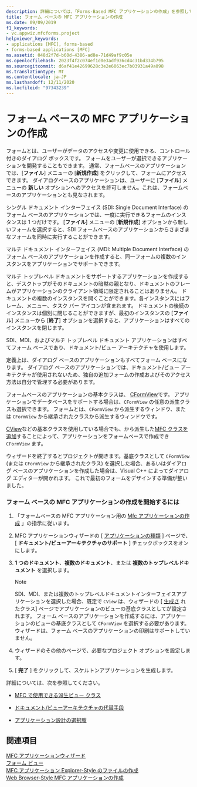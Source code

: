 ```yaml
---
description: 詳細については、「Forms-Based MFC アプリケーションの作成」を参照してください。
title: フォーム ベースの MFC アプリケーションの作成
ms.date: 09/09/2019
f1_keywords:
- vc.appwiz.mfcforms.project
helpviewer_keywords:
- applications [MFC], forms-based
- forms-based applications [MFC]
ms.assetid: 048d2f7d-b60d-4386-ad8e-71d49af9c05e
ms.openlocfilehash: 2023f4f2c074ef1d0e3adf936cd4c31bd334b795
ms.sourcegitcommit: d6af41e42699628c3e2e6063ec7b03931a49a098
ms.translationtype: MT
ms.contentlocale: ja-JP
ms.lasthandoff: 12/11/2020
ms.locfileid: "97343239"
---
```

# <a name="creating-a-forms-based-mfc-application"></a>フォーム ベースの MFC アプリケーションの作成

フォームとは、ユーザーがデータのアクセスや変更に使用できる、コントロール付きのダイアログ ボックスです。 フォームをユーザーが選択できるアプリケーションを開発することもできます。 通常、フォームベースのアプリケーションでは、[**ファイル**] メニューの [**新規作成**] をクリックして、フォームにアクセスできます。 ダイアログベースのアプリケーションは、ユーザーに [**ファイル**] メニューの **新しい** オプションへのアクセスを許可しません。これは、フォームベースのアプリケーションとも見なされます。

シングル ドキュメント インターフェイス (SDI: Single Document Interface) のフォーム ベースのアプリケーションでは、一度に実行できるフォームのインスタンスは 1 つだけです。 [**ファイル**] メニューの [**新規作成**] オプションから新しいフォームを選択すると、SDI フォームベースのアプリケーションからさまざまなフォームを同時に実行することができます。

マルチ ドキュメント インターフェイス (MDI: Multiple Document Interface) のフォーム ベースのアプリケーションを作成すると、同一フォームの複数のインスタンスをアプリケーションでサポートできます。

マルチ トップレベル ドキュメントをサポートするアプリケーションを作成すると、デスクトップがそのドキュメントの暗黙の親となり、ドキュメントのフレームがアプリケーションのクライアント領域に限定されることはありません。 ドキュメントの複数のインスタンスを開くことができます。各インスタンスにはフレーム、メニュー、タスク バー アイコンが含まれます。 ドキュメントの後続のインスタンスは個別に閉じることができますが、最初のインスタンスの [**ファイル**] メニューから [**終了**] オプションを選択すると、アプリケーションはすべてのインスタンスを閉じます。

SDI、MDI、およびマルチ トップレベル ドキュメント アプリケーションはすべてフォーム ベースであり、ドキュメント/ビュー アーキテクチャを使用します。

定義上は、ダイアログ ベースのアプリケーションもすべてフォーム ベースになります。 ダイアログ ベースのアプリケーションでは、ドキュメント/ビュー アーキテクチャが使用されないため、独自の追加フォームの作成およびそのアクセス方法は自分で管理する必要があります。

フォームベースのアプリケーションの基本クラスは、 [CFormView](cformview-class.md)です。 アプリケーションでデータベースをサポートする場合は、`CFormView` の任意の派生クラスも選択できます。 フォームとは、`CFormView` から派生するウィンドウ、または `CFormView` から継承されたクラスから派生するウィンドウです。

[CView](cview-class.md)などの基本クラスを使用している場合でも、から派生した[MFC クラスを追加](adding-an-mfc-class.md)することによって、アプリケーションをフォームベースで作成でき `CFormView` ます。

ウィザードを終了するとプロジェクトが開きます。基底クラスとして `CFormView` (または `CFormView` から継承されたクラス) を選択した場合、あるいはダイアログ ベースのアプリケーションを作成した場合は、Visual C++ によってダイアログ エディターが開かれます。 これで最初のフォームをデザインする準備が整いました。

### <a name="to-begin-creating-a-forms-based-mfc-executable"></a>フォーム ベースの MFC アプリケーションの作成を開始するには

1. 「フォームベースの MFC アプリケーション用の [Mfc アプリケーションの作成](creating-an-mfc-application.md) 」の指示に従います。

1. MFC アプリケーションウィザードの [ [アプリケーションの種類](application-type-mfc-application-wizard.md) ] ページで、[ **ドキュメント/ビューアーキテクチャのサポート** ] チェックボックスをオンにします。

1. **1 つのドキュメント**、**複数のドキュメント**、または **複数のトップレベルドキュメント** を選択します。

    > [!NOTE]
    >  SDI、MDI、または複数のトップレベルドキュメントインターフェイスアプリケーションを選択した場合、既定で `CView` は、ウィザードの [ [生成さ](generated-classes-mfc-application-wizard.md) れたクラス] ページでアプリケーションのビューの基底クラスとしてが設定されます。 フォーム ベースのアプリケーションを作成するには、アプリケーションのビューの基底クラスとして `CFormView` を選択する必要があります。 ウィザードは、フォーム ベースのアプリケーションの印刷はサポートしていません。

1. ウィザードのその他のページで、必要なプロジェクト オプションを設定します。

1. [ **完了** ] をクリックして、スケルトンアプリケーションを生成します。

詳細については、次を参照してください。

- [MFC で使用できる派生ビュー クラス](../derived-view-classes-available-in-mfc.md)

- [ドキュメント/ビューアーキテクチャの代替手段](../alternatives-to-the-document-view-architecture.md)

- [アプリケーション設計の選択肢](../application-design-choices.md)

## <a name="see-also"></a>関連項目

[MFC アプリケーションウィザード](mfc-application-wizard.md)<br/>
[フォーム ビュー](../form-views-mfc.md)<br/>
[MFC アプリケーション Explorer-Style のファイルの作成](creating-a-file-explorer-style-mfc-application.md)<br/>
[Web Browser-Style MFC アプリケーションの作成](creating-a-web-browser-style-mfc-application.md)
